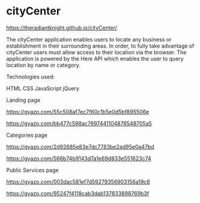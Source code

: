 # cityCenter

https://theradiantknight.github.io/cityCenter/

The cityCenter application enables users to locate any business or establishment in their surrounding areas. In order, to fully take advantage of cityCenter users must allow access to their location via the browser. The application is powered by the Here API which enables the user to query location by name or category.

Technologies used:

HTML
CSS
JavaScript
jQuery

Landing page

https://gyazo.com/55c508af7ec7f60c1b5e0d5bf895506e

https://gyazo.com/bb477c598ac7697441104876548705a5

Categories page

https://gyazo.com/2d92685e83e7dc7783be2ad95e0a47bd

https://gyazo.com/566b74b9143d7a1e69d833e551623c74

Public Services page

https://gyazo.com/003dac581ef7d59279356903156a19c8

https://gyazo.com/95247f4118cab3dab137833898769b3f
